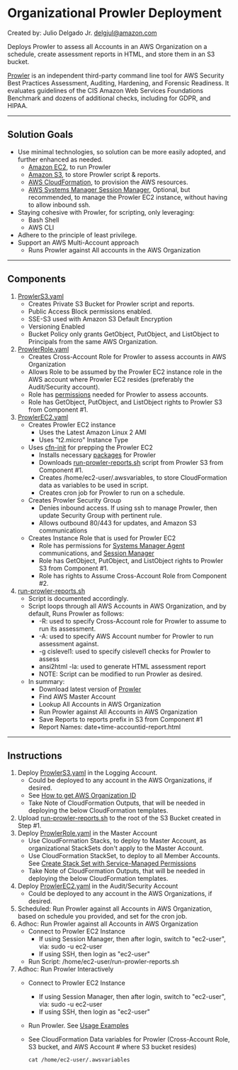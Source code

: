 # Organizational Prowler Deployment <!-- omit in toc -->
Created by: Julio Delgado Jr. <delgjul@amazon.com>

Deploys Prowler to assess all Accounts in an AWS Organization on a schedule, create assessment reports in HTML, and store them in an S3 bucket.

[Prowler](https://github.com/toniblyx/prowler) is an independent third-party command line tool for AWS Security Best Practices Assessment, Auditing, Hardening, and Forensic Readiness. It evaluates guidelines of the CIS Amazon Web Services Foundations Benchmark and dozens of additional checks, including for GDPR, and HIPAA.

---

## Solution Goals

- Use minimal technologies, so solution can be more easily adopted, and further enhanced as needed.
  - [Amazon EC2](https://aws.amazon.com/ec2/), to run Prowler
  - [Amazon S3](https://aws.amazon.com/s3/), to store Prowler script & reports.
  - [AWS CloudFormation](https://aws.amazon.com/cloudformation/), to provision the AWS resources.
  - [AWS Systems Manager Session Manager](https://docs.aws.amazon.com/systems-manager/latest/userguide/session-manager.html), Optional, but recommended, to manage the Prowler EC2 instance, without having to allow inbound ssh.
- Staying cohesive with Prowler, for scripting, only leveraging:
  - Bash Shell
  - AWS CLI
- Adhere to the principle of least privilege.
- Support an AWS Multi-Account approach
  - Runs Prowler against All accounts in the AWS Organization

---

## Components

1. [ProwlerS3.yaml](util\org-multi-account\ProwlerS3.yaml)
    - Creates Private S3 Bucket for Prowler script and reports.
    - Public Access Block permissions enabled.
    - SSE-S3 used with Amazon S3 Default Encryption
    - Versioning Enabled
    - Bucket Policy only grants GetObject, PutObject, and ListObject to Principals from the same AWS Organization.
1. [ProwlerRole.yaml](util\org-multi-account\ProwlerRole.yaml)
    - Creates Cross-Account Role for Prowler to assess accounts in AWS Organization
    - Allows Role to be assumed by the Prowler EC2 instance role in the AWS account where Prowler EC2 resides (preferably the Audit/Security account).
    - Role has [permissions](https://github.com/toniblyx/prowler#custom-iam-policy) needed for Prowler to assess accounts.
    - Role has GetObject, PutObject, and ListObject rights to Prowler S3 from Component #1.
1. [ProwlerEC2.yaml](util\org-multi-account\ProwlerEC2.yaml)
    - Creates Prowler EC2 instance
      - Uses the Latest Amazon Linux 2 AMI
      - Uses "t2.micro" Instance Type
    - Uses [cfn-init](https://docs.aws.amazon.com/AWSCloudFormation/latest/UserGuide/cfn-init.html) for prepping the Prowler EC2
      - Installs necessary [packages](https://github.com/toniblyx/prowler#requirements-and-installation) for Prowler
      - Downloads [run-prowler-reports.sh](util\org-multi-account\src\run-prowler-reports.sh) script from Prowler S3 from Component #1.
      - Creates /home/ec2-user/.awsvariables, to store CloudFormation data as variables to be used in script.
      - Creates cron job for Prowler to run on a schedule.
    - Creates Prowler Security Group
      - Denies inbound access.  If using ssh to manage Prowler, then update Security Group with pertinent rule.
      - Allows outbound 80/443 for updates, and Amazon S3 communications
    - Creates Instance Role that is used for Prowler EC2
      - Role has permissions for [Systems Manager Agent](https://docs.aws.amazon.com/systems-manager/latest/userguide/ssm-agent.html) communications, and [Session Manager](https://docs.aws.amazon.com/systems-manager/latest/userguide/session-manager.html)
      - Role has GetObject, PutObject, and ListObject rights to Prowler S3 from Component #1.
      - Role has rights to Assume Cross-Account Role from Component #2.
1. [run-prowler-reports.sh](util\org-multi-account\src\run-prowler-reports.sh)
    - Script is documented accordingly.
    - Script loops through all AWS Accounts in AWS Organization, and by default, Runs Prowler as follows:
      - -R: used to specify Cross-Account role for Prowler to assume to run its assessment.
      - -A: used to specify AWS Account number for Prowler to run assessment against.
      - -g cislevel1: used to specify cislevel1 checks for Prowler to assess
      - ansi2html -la: used to generate HTML assessment report
      - NOTE: Script can be modified to run Prowler as desired.
    - In summary:
      - Download latest version of [Prowler](https://github.com/toniblyx/prowler)
      - Find AWS Master Account
      - Lookup All Accounts in AWS Organization
      - Run Prowler against All Accounts in AWS Organization
      - Save Reports to reports prefix in S3 from Component #1
      - Report Names: date+time-accountid-report.html

---

## Instructions

1. Deploy [ProwlerS3.yaml](util\org-multi-account\ProwlerS3.yaml) in the Logging Account.
    - Could be deployed to any account in the AWS Organizations, if desired.
    - See [How to get AWS Organization ID](https://docs.aws.amazon.com/organizations/latest/userguide/orgs_manage_org_details.html#orgs_view_org)
    - Take Note of CloudFormation Outputs, that will be needed in deploying the below CloudFormation templates.
1. Upload [run-prowler-reports.sh](util\org-multi-account\src\run-prowler-reports.sh) to the root of the S3 Bucket created in Step #1.
1. Deploy [ProwlerRole.yaml](util\org-multi-account\ProwlerRole.yaml) in the Master Account
    - Use CloudFormation Stacks, to deploy to Master Account, as organizational StackSets don't apply to the Master Account.
    - Use CloudFormation StackSet, to deploy to all Member Accounts. See [Create Stack Set with Service-Managed Permissions](https://docs.aws.amazon.com/AWSCloudFormation/latest/UserGuide/stacksets-getting-started-create.html#stacksets-orgs-associate-stackset-with-org)
    - Take Note of CloudFormation Outputs, that will be needed in deploying the below CloudFormation templates.
1. Deploy [ProwlerEC2.yaml](util\org-multi-account\ProwlerEC2.yaml) in the Audit/Security Account
    - Could be deployed to any account in the AWS Organizations, if desired.
1. Scheduled: Run Prowler against all Accounts in AWS Organization, based on schedule you provided, and set for the cron job.
1. Adhoc: Run Prowler against all Accounts in AWS Organization
    - Connect to Prowler EC2 Instance
      - If using Session Manager, then after login, switch to "ec2-user", via:  sudo -u ec2-user
      - If using SSH, then login as "ec2-user"
    - Run Script:  /home/ec2-user/run-prowler-reports.sh
1. Adhoc: Run Prowler Interactively
    - Connect to Prowler EC2 Instance
      - If using Session Manager, then after login, switch to "ec2-user", via:  sudo -u ec2-user
      - If using SSH, then login as "ec2-user"
    - Run Prowler.  See [Usage Examples](https://github.com/toniblyx/prowler#usage)
    - See CloudFormation Data variables for Prowler (Cross-Account Role, S3 bucket, and AWS Account # where S3 bucket resides)

          cat /home/ec2-user/.awsvariables
